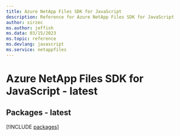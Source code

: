 ```yaml
---
title: Azure NetApp Files SDK for JavaScript
description: Reference for Azure NetApp Files SDK for JavaScript
author: xirzec
ms.author: jeffish
ms.data: 03/15/2023
ms.topic: reference
ms.devlang: javascript
ms.service: netappfiles
---
```

# Azure NetApp Files SDK for JavaScript - latest
## Packages - latest
[!INCLUDE [packages](netapp-files-index.md)]